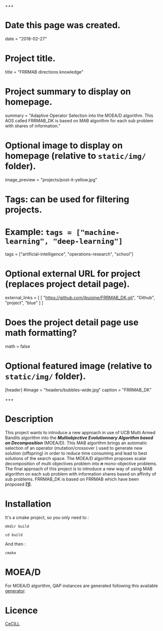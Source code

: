 +++
# Date this page was created.
date = "2018-02-27"

# Project title.
title = "FRRMAB directions knowledge"

# Project summary to display on homepage.
summary = "Adaptive Operator Selection into the MOEA/D algorithm. This AOS called FRRMAB_DK is based on MAB algorithm for each sub problem with shares of information."

# Optional image to display on homepage (relative to `static/img/` folder).
image_preview = "projects/post-it-yellow.jpg"

# Tags: can be used for filtering projects.
# Example: `tags = ["machine-learning", "deep-learning"]`
tags = ["artificial-intelligence", "operations-research", "school"]

# Optional external URL for project (replaces project detail page).
external_links = [
      [
        "https://github.com/jbuisine/FRRMAB_DK.git", "Github", "project", "blue"
      ]
    ]

# Does the project detail page use math formatting?
math = false

# Optional featured image (relative to `static/img/` folder).
[header]
#image = "headers/bubbles-wide.jpg"
caption = "FRRMAB_DK"

+++

# Description

This project wants to introduce a new approach in use of UCB Multi Armed Bandits algorithm into the  ***Multiobjective Evolutionnary Algorithm based on Decomposition*** (MOEA/D).
This MAB algorithm brings an automatic selection of an operator (mutation/crossover ) used to generate new solution (offspring) in order to reduce time consuming and lead to best solutions of the search space.
The MOEA/D algorithm proposes scalar decomposition of multi objectives problem into ***n*** mono-objective problems.
The final approach of this project is to introduce a new way of using MAB algorithm on each sub problem with information shares based on affinity of sub problems. FRRMAB_DK is based on FRRMAB which have been proposed **[[1]](https://doi.org/10.1109/TEVC.2013.2239648)**.

# Installation

It's a cmake project, so you only need to :

```
mkdir build
```

```
cd build
```

And then :
```
cmake
```

# MOEA/D

For MOEA/D algorithm, QAP instances are generated following this available [generator](http://www.cs.bham.ac.uk/~jdk/mQAP/).

# Licence

[CeCILL](http://www.cecill.info/index.en.html)
